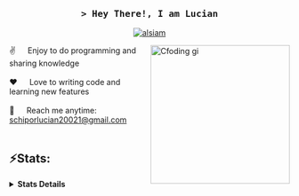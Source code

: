 <!-- Intro  -->
<h3 align="center">
        <samp>&gt; Hey There!, I am
                <b><a target="_blank">Lucian</a></b>
        </samp>
</h3>
<p align="center">
 <a href="https://www.linkedin.com/in/lucian-schipor-289765224/" target="_blank">
  <img src="https://img.shields.io/badge/LinkedIn-0077B5?style=for-the-badge&logo=linkedin&logoColor=white" alt="alsiam"/>
 </a>
<!-- About Section -->
<p>
 <img align="right" width="250" src="/assets/programmer.gif" alt="Cfoding gi" />
  
 ✌️ &emsp; Enjoy to do programming and sharing knowledge <br/><br/>
 ❤️ &emsp; Love to writing code and learning new features<br/><br/>
 📧 &emsp; Reach me anytime: schiporlucian20021@gmail.com<br/><br/>
</p>

<!-- ![Lucian's github stats](https://github-readme-stats.vercel.app/api?username=LucianSchipor&hide=["issues"]&show_icons=true) -->

## ⚡Stats:
<details>
  <summary><b>Stats Details</b></summary>
<a href="https://github.com/anuraghazra/github-readme-stats">
  <img align="center" src="https://github-readme-stats.vercel.app/api?username=LucianSchipor&hide=prs,issues&count_private=true&show_icons=true&theme=aura_dark" />
  <br>
</a>
  ![Lucian's github stats](https://github-readme-stats.vercel.app/api/top-langs/?username=LucianSchipor&theme=aura_dark&langs_count=10&layout=compact)      
  </details>


